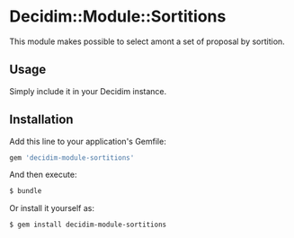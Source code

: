 # Decidim::Module::Sortitions
This module makes possible to select amont a set of proposal by sortition.

## Usage
Simply include it in your Decidim instance.

## Installation
Add this line to your application's Gemfile:

```ruby
gem 'decidim-module-sortitions'
```

And then execute:
```bash
$ bundle
```

Or install it yourself as:
```bash
$ gem install decidim-module-sortitions
```
